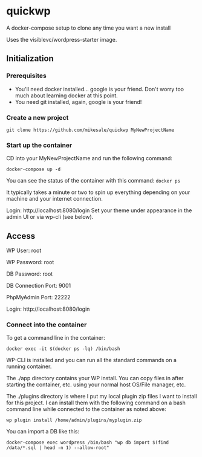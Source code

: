 # quickwp
A docker-compose setup to clone any time you want a new install

Uses the visiblevc/wordpress-starter image.

## Initialization

### Prerequisites

* You'll need docker installed... google is your friend. Don't worry too much about learning docker at this point.
* You need git installed, again, google is your friend!


### Create a new project
`git clone https://github.com/mikesale/quickwp MyNewProjectName`

### Start up the container
CD into your MyNewProjectName and run the following command:

`docker-compose up -d`

You can see the status of the container with this command:
`docker ps`

It typically takes a minute or two to spin up everything depending on your machine and your internet connection.

Login: http://localhost:8080/login
Set your theme under appearance in the admin UI or via wp-cli (see below).

## Access 

WP User: root

WP Password: root

DB Password: root

DB Connection Port: 9001

PhpMyAdmin Port: 22222

Login:
http://localhost:8080/login

### Connect into the container

To get a command line in the container:

`docker exec -it $(docker ps -lq) /bin/bash`

WP-CLI is installed and you can run all the standard commands on a running container.

The ./app directory contains your WP install. You can copy files in after starting the container, etc. using your normal host OS/File manager, etc.

The ./plugins directory is where I put my local plugin zip files I want to install for this project. I can install them with the following command on a bash command line while connected to the container as noted above:

`wp plugin install /home/admin/plugins/myplugin.zip`

You can import a DB like this:

`docker-compose exec wordpress /bin/bash "wp db import $(find /data/*.sql | head -n 1) --allow-root"`
